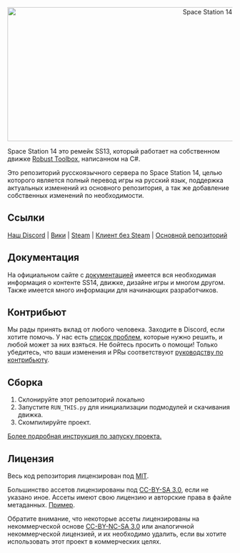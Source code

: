 <p align="center"> <img alt="Space Station 14" width="880" height="300" src="https://raw.githubusercontent.com/space-wizards/asset-dump/de329a7898bb716b9d5ba9a0cd07f38e61f1ed05/github-logo.svg" /></p>

Space Station 14 это ремейк SS13, который работает на собственном движке [Robust Toolbox](https://github.com/space-wizards/RobustToolbox), написанном на C#.

Это репозиторий русскоязычного сервера по Space Station 14, целью которого является полный перевод игры на русский язык, поддержка актуальных изменений из основного репозитория, а так же добавление собственных изменений по необходимости.

## Ссылки

[Наш Discord](https://discord.gg/UEQDBC2TEj) | [Вики](https://wiki.station14.ru) | [Steam](https://store.steampowered.com/app/1255460/Space_Station_14/) | [Клиент без Steam](https://spacestation14.io/about/nightlies/) | [Основной репозиторий](https://github.com/space-wizards/space-station-14)

## Документация

На официальном сайте с [документацией](https://docs.spacestation14.io/) имеется вся необходимая информация о контенте SS14, движке, дизайне игры и многом другом. Также имеется много информации для начинающих разработчиков.

## Контрибьют

Мы рады принять вклад от любого человека. Заходите в Discord, если хотите помочь. У нас есть [список проблем](https://github.com/space-syndicate/space-station-14-content/issues), которые нужно решить, и любой может за них взяться. Не бойтесь просить о помощи!
Только убедитесь, что ваши изменения и PRы соответствуют [руководству по контрибьюту](https://docs.spacestation14.com/en/general-development/codebase-info/pull-request-guidelines.html).

## Сборка

1. Склонируйте этот репозиторий локально
2. Запустите `RUN_THIS.py` для инициализации подмодулей и скачивания движка.
3. Скомпилируйте проект.

[Более подробная инструкция по запуску проекта.](https://docs.spacestation14.com/en/general-development/setup.html)

## Лицензия

Весь код репозитория лицензирован под [MIT](https://github.com/space-syndicate/space-station-14/blob/master/LICENSE.TXT).

Большинство ассетов лицензированы под [CC-BY-SA 3.0](https://creativecommons.org/licenses/by-sa/3.0/), если не указано иное. Ассеты имеют свою лицензию и авторские права в файле метаданных. [Пример](https://github.com/space-syndicate/space-station-14/blob/master/Resources/Textures/Objects/Tools/crowbar.rsi/meta.json).

Обратите внимание, что некоторые ассеты лицензированы на некоммерческой основе [CC-BY-NC-SA 3.0](https://creativecommons.org/licenses/by-nc-sa/3.0/) или аналогичной некоммерческой лицензией, и их необходимо удалить, если вы хотите использовать этот проект в коммерческих целях.
